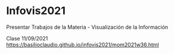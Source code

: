 # Infovis2021
Presentar Trabajos de la Materia - Visualización de la Información

Clase 11/09/2021 
https://basilioclaudio.github.io/infovis2021/mom2021w36.html
